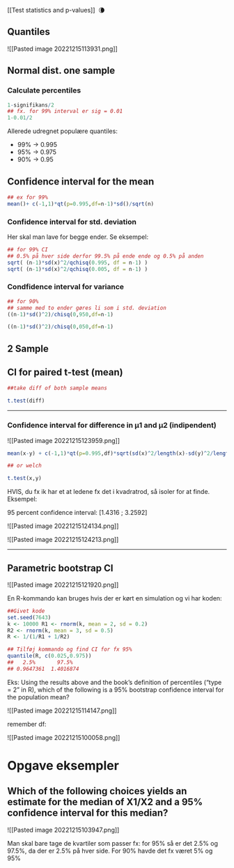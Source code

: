 [[Test statistics and p-values]]  🌘


## Quantiles
![[Pasted image 20221215113931.png]]


## Normal dist. one sample

### Calculate percentiles
```R
1-signifikans/2
## fx. for 99% interval er sig = 0.01
1-0.01/2
```

Allerede udregnet populære quantiles:
- 99% -> 0.995
- 95% -> 0.975
- 90% ->  0.95

## Confidence interval for the mean

```R
## ex for 99%
mean()+ c(-1,1)*qt(p=0.995,df=n-1)*sd()/sqrt(n)
```

### Confidence interval for std. deviation

Her skal man lave for begge ender. 
Se eksempel: 

```R
## for 99% CI
## 0.5% på hver side derfor 99.5% på ende ende og 0.5% på anden
sqrt( (n-1)*sd(x)^2/qchisq(0.995, df = n-1) )
sqrt( (n-1)*sd(x)^2/qchisq(0.005, df = n-1) )
```

### Condfidence  interval for variance

```R
## for 90% 
## samme med to ender gøres li som i std. deviation
((n-1)*sd()^2)/chisq(0,950,df=n-1)

((n-1)*sd()^2)/chisq(0,050,df=n-1)
```

## 2 Sample

## CI for paired t-test (mean)
```R
##take diff of both sample means

t.test(diff)
```
----

### Confidence interval for difference in μ1 and μ2 (indipendent)
![[Pasted image 20221215123959.png]]

```R
mean(x-y) + c(-1,1)*qt(p=0.995,df)*sqrt(sd(x)^2/length(x)-sd(y)^2/length(y))

## or welch

t.test(x,y)
```

HVIS, du fx ik har et at ledene fx det i kvadratrod, så isoler for at finde. 
Eksempel:

 95 percent confidence interval: [1.4316 ; 3.2592]

![[Pasted image 20221215124134.png]]

![[Pasted image 20221215124213.png]]


------


## Parametric bootstrap CI

![[Pasted image 20221215121920.png]]

En R-kommando kan bruges hvis der er kørt en simulation og vi har koden:

```R
##Givet kode
set.seed(7643) 
k <- 10000 R1 <- rnorm(k, mean = 2, sd = 0.2) 
R2 <- rnorm(k, mean = 3, sd = 0.5) 
R <- 1/(1/R1 + 1/R2)

## Tilføj kommando og find CI for fx 95%
quantile(R, c(0.025,0.975))
##   2.5%       97.5% 
## 0.9647361  1.4016874
```


Eks:
Using the results above and the book’s definition of percentiles (“type = 2” in R), which of the following is a 95% bootstrap confidence interval for the population mean?

![[Pasted image 20221215114147.png]]





remember df:

![[Pasted image 20221215100058.png]]


# Opgave eksempler

## Which of the following choices yields an estimate for the median of X1/X2 and a 95% confidence interval for this median?

![[Pasted image 20221215103947.png]]

Man skal bare tage de kvartiler som passer fx: for 95% så er det 2.5% og 97.5%, da der er 2.5% på hver side.
For 90% havde det fx været 5% og 95%

